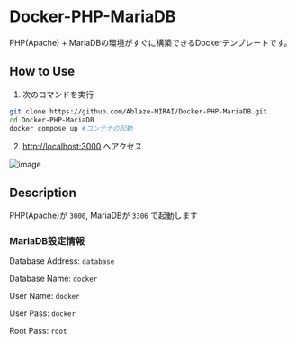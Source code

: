 # Docker-PHP-MariaDB

PHP(Apache) + MariaDBの環境がすぐに構築できるDockerテンプレートです。

## How to Use

1. 次のコマンドを実行

```bash
git clone https://github.com/Ablaze-MIRAI/Docker-PHP-MariaDB.git
cd Docker-PHP-MariaDB
docker compose up #コンテナの起動
```

2. [http://localhost:3000](http://localhost:3000) へアクセス

![image](https://user-images.githubusercontent.com/67790884/166112705-44b330f7-5eb6-46b5-af9a-af0b89244de5.png)

## Description

PHP(Apache)が `3000`, MariaDBが `3306` で起動します

### MariaDB設定情報

Database Address: `database`

Database Name: `docker`

User Name: `docker`

User Pass: `docker`

Root Pass: `root`
